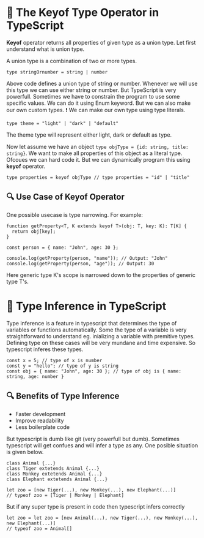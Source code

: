 # :link: The Keyof Type Operator in TypeScript

**Keyof** operator returns all properties of given type as a union type.
Let first understand what is union type.

A union type is a combination of two or more types.

`type stringOrnumber = string | number`

Above code defines a union type of string or number. Whenever we will use this type we can use either string or number. But TypeScript is very powerfull. Sometimes we have to constrain the program to use some specific values. We can do it using Enum keyword. But we can also make our own custom types.
:heavy_exclamation_mark: We can make our own type using type literals.

`type theme = "light" | "dark" | "default"`

The theme type will represent either light, dark or default as type.

Now let assume we have an object `type objType = {id: string, title: string}`. We want to make all properties of this object as a literal type. Ofcoues we can hard code it. But we can dynamically program this using **keyof** operator.

```
type properties = keyof objType // type properties = "id" | "title"
```

## :mag: Use Case of Keyof Operator

One possible usecase is type narrowing. For example:

```
function getProperty<T, K extends keyof T>(obj: T, key: K): T[K] {
  return obj[key];
}

const person = { name: "John", age: 30 };

console.log(getProperty(person, "name")); // Output: "John"
console.log(getProperty(person, "age")); // Output: 30
```

Here generic type K's scope is narrowed down to the properties of generic type T's.


# :link: Type Inference in TypeScript

Type inference is a feature in typescript that determines the type of variables or functions automatically. Some the type of a variable is very straightforward to understand eg. inializing a variable with premitive types. Defining type on these cases will be very mundane and time expensive. So typescript inferes these types.
```
const x = 5; // type of x is number
const y = "hello"; // type of y is string
const obj = { name: "John", age: 30 }; // type of obj is { name: string, age: number }
```

## :mag: Benefits of Type Inference
- Faster development
- Improve readability
- Less boilerplate code

But typescript is dumb like git (very powerfull but dumb). Sometimes typescript will get confues and will infer a type as any. One posible situation is given below.
```
class Animal {...}
class Tiger extetends Animal {...}
class Monkey extetends Animal {...}
class Elephant extetends Animal {...}

let zoo = [new Tiger(...), new Monkey(...), new Elephant(...)]
// typeof zoo = [Tiger | Monkey | Elephant]

```
But if any super type is present in code then typescript infers correctly

```
let zoo = let zoo = [new Animal(...), new Tiger(...), new Monkey(...), new Elephant(...)]
// typeof zoo = Animal[]
```
